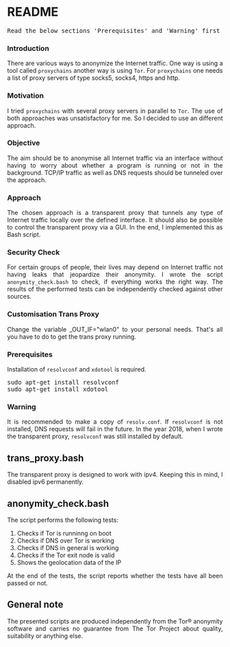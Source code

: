 # README

<pre>Read the below sections 'Prerequisites' and 'Warning' first before using the transparent proxy.</pre>

### Introduction

<p align="justify">There are various ways to anonymize the Internet traffic. One way is using a tool called <code>proxychains</code> another way is using <code>Tor</code>. For <code>proxychains</code> one needs a list of proxy servers of type socks5, socks4, https and http.</p>

### Motivation

<p align="justify">I tried <code>proxychains</code> with several proxy servers in parallel to <code>Tor</code>. The use of both approaches was unsatisfactory for me. So I decided to use an different approach.</p>

### Objective

<p align="justify">The aim should be to anonymise all Internet traffic via an interface without having to worry about whether a program is running or not in the background. TCP/IP traffic as well as DNS requests should be tunneled over the approach.</p>

### Approach

<p align="justify">The chosen approach is a transparent proxy that tunnels any type of Internet traffic locally over the defined interface. It should also be possible to control the transparent proxy via a GUI. In the end, I implemented this as Bash script.</p>

### Security Check

<p align="justify">For certain groups of people, their lives may depend on Internet traffic not having leaks that jeopardize their anonymity. I wrote the script <code>anonymity_check.bash</code> to check, if everything works the right way. The results of the performed tests can be independently checked against other sources.</p>

### Customisation Trans Proxy

<p align="justify">Change the variable _OUT_IF="wlan0" to your personal needs. That's all you have to do to get the trans proxy running.</p>

### Prerequisites

<p align="justify">Installation of <code>resolvconf</code> and <code>xdotool</code> is required.</p>

<pre>sudo apt-get install resolvconf
sudo apt-get install xdotool</pre>

### Warning

<p align="justify">It is recommended to make a copy of <code>resolv.conf</code>. If <code>resolvconf</code> is not installed, DNS requests will fail in the future. In the year 2018, when I wrote the transparent proxy, <code>resolvconf</code> was still installed by default.</p>

## trans_proxy.bash

<p align="justify">The transparent proxy is designed to work with ipv4. Keeping this in mind, I disabled ipv6 permanently.</p>

## anonymity_check.bash

<p align="justify">The script performs the following tests:</p>

1. Checks if Tor is runninng on boot
2. Checks if DNS over Tor is working
3. Checks if DNS in general is working
4. Checks if the Tor exit node is valid
5. Shows the geolocation data of the IP

<p align="justify">At the end of the tests, the script reports whether the tests have all been passed or not.</p>

## General note

<p align="justify">The presented scripts are produced independently from the Tor® anonymity software and carries no guarantee from The Tor Project about quality, suitability or anything else.</p>



